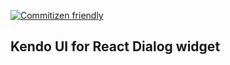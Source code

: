 [![Commitizen friendly](https://img.shields.io/badge/commitizen-friendly-brightgreen.svg)](http://commitizen.github.io/cz-cli/)

## Kendo UI for React Dialog widget

